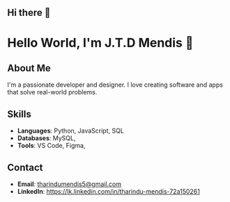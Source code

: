 ## Hi there 👋
# Hello World, I'm J.T.D Mendis 👋

## About Me

I'm a passionate developer and designer. I love creating software and apps that solve real-world problems.

## Skills

- **Languages**: Python, JavaScript, SQL
- **Databases**: MySQL,
- **Tools**: VS Code, Figma,

## Contact

- **Email**: tharindumendis5@gmail.com
- **LinkedIn**: https://lk.linkedin.com/in/tharindu-mendis-72a150261
